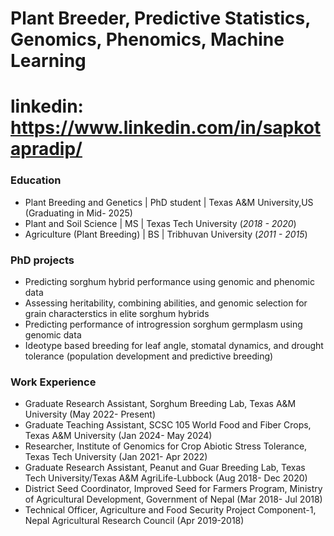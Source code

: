 # Plant Breeder, Predictive Statistics, Genomics, Phenomics, Machine Learning
# linkedin: https://www.linkedin.com/in/sapkotapradip/

### Education
- Plant Breeding and Genetics | PhD student | Texas A&M University,US (Graduating in Mid- 2025)
- Plant and Soil Science | MS | Texas Tech University (_2018 - 2020_)
- Agriculture (Plant Breeding) | BS | Tribhuvan University (_2011 - 2015_)

### PhD projects
- Predicting sorghum hybrid performance using genomic and phenomic data
- Assessing heritability, combining abilities, and genomic selection for grain characterstics in elite sorghum hybrids
- Predicting performance of introgression sorghum germplasm using genomic data
- Ideotype based breeding for leaf angle, stomatal dynamics, and drought tolerance (population development and predictive breeding)

### Work Experience
- Graduate Research Assistant, Sorghum Breeding Lab, Texas A&M University (May 2022- Present)
- Graduate Teaching Assistant, SCSC 105 World Food and Fiber Crops, Texas A&M University (Jan 2024- May 2024)
- Researcher, Institute of Genomics for Crop Abiotic Stress Tolerance, Texas Tech University (Jan 2021- Apr 2022)
- Graduate Research Assistant, Peanut and Guar Breeding Lab, Texas Tech University/Texas A&M AgriLife-Lubbock (Aug 2018- Dec 2020)
- District Seed Coordinator, Improved Seed for Farmers Program, Ministry of Agricultural Development, Government of Nepal (Mar 2018- Jul 2018)
- Technical Officer, Agriculture and Food Security Project Component-1, Nepal Agricultural Research Council (Apr 2019-2018)
